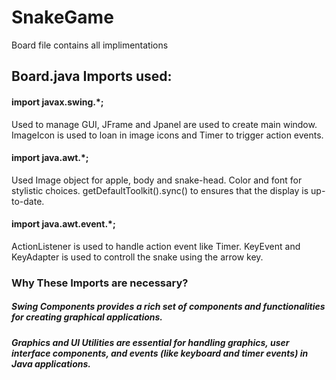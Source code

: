 # SnakeGame

Board file contains all implimentations

## Board.java Imports used: 

#### import javax.swing.*;
Used to manage GUI, JFrame and Jpanel are used to create main window. ImageIcon is used to loan in image icons and Timer to trigger action events.

#### import java.awt.*;
Used Image object for apple, body and snake-head. Color and font for stylistic choices. getDefaultToolkit().sync() to ensures that the display is up-to-date.

#### import java.awt.event.*;
ActionListener is used to handle action event like Timer.
KeyEvent and KeyAdapter is used to controll the snake using the arrow key.

### Why These Imports are necessary?

##### Swing Components provides a rich set of components and functionalities for creating graphical applications.

##### Graphics and UI Utilities are essential for handling graphics, user interface components, and events (like keyboard and timer events) in Java applications.



